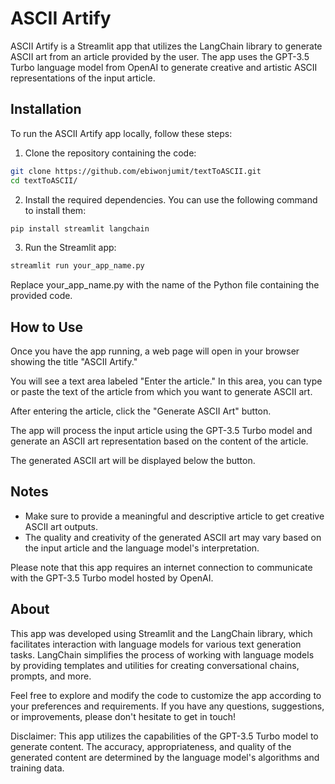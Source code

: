# ASCII Artify

ASCII Artify is a Streamlit app that utilizes the LangChain library to generate ASCII art from an article provided by the user. The app uses the GPT-3.5 Turbo language model from OpenAI to generate creative and artistic ASCII representations of the input article.

## Installation

To run the ASCII Artify app locally, follow these steps:
1. Clone the repository containing the code:
```bash
git clone https://github.com/ebiwonjumit/textToASCII.git
cd textToASCII/
```
2. Install the required dependencies. You can use the following command to install them:
```bash
pip install streamlit langchain
```

3. Run the Streamlit app:
```bash
streamlit run your_app_name.py
```
Replace your_app_name.py with the name of the Python file containing the provided code.
## How to Use

Once you have the app running, a web page will open in your browser showing the title "ASCII Artify."

You will see a text area labeled "Enter the article." In this area, you can type or paste the text of the article from which you want to generate ASCII art.

After entering the article, click the "Generate ASCII Art" button.

The app will process the input article using the GPT-3.5 Turbo model and generate an ASCII art representation based on the content of the article.

The generated ASCII art will be displayed below the button.

## Notes

* Make sure to provide a meaningful and descriptive article to get creative ASCII art outputs.
* The quality and creativity of the generated ASCII art may vary based on the input article and the language model's interpretation.

Please note that this app requires an internet connection to communicate with the GPT-3.5 Turbo model hosted by OpenAI.

## About

This app was developed using Streamlit and the LangChain library, which facilitates interaction with language models for various text generation tasks. LangChain simplifies the process of working with language models by providing templates and utilities for creating conversational chains, prompts, and more.

Feel free to explore and modify the code to customize the app according to your preferences and requirements. If you have any questions, suggestions, or improvements, please don't hesitate to get in touch!

Disclaimer: This app utilizes the capabilities of the GPT-3.5 Turbo model to generate content. The accuracy, appropriateness, and quality of the generated content are determined by the language model's algorithms and training data.
